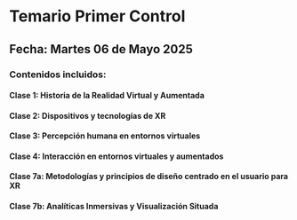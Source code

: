 # Temario Primer Control

## Fecha: Martes 06 de Mayo 2025

### Contenidos incluidos:

#### Clase 1: Historia de la Realidad Virtual y Aumentada

#### Clase 2: Dispositivos y tecnologías de XR

#### Clase 3: Percepción humana en entornos virtuales

#### Clase 4: Interacción en entornos virtuales y aumentados

#### Clase 7a: Metodologías y principios de diseño centrado en el usuario para XR

#### Clase 7b: Analíticas Inmersivas y Visualización Situada
